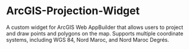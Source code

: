 # ArcGIS-Projection-Widget
A custom widget for ArcGIS Web AppBuilder that allows users to project and draw points and polygons on the map. Supports multiple coordinate systems, including WGS 84, Nord Maroc, and Nord Maroc Degrés.
